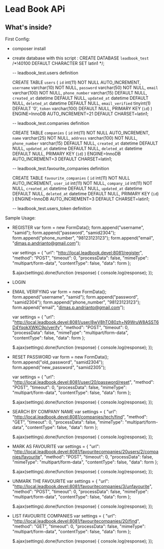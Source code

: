 Lead Book APi
========================

What's inside?
--------------

First Config:

  * composer install

  * create database with this script :
    CREATE DATABASE `leadbook_test` /*!40100 DEFAULT CHARACTER SET latin1 */;
    
    -- leadbook_test.users definition

    CREATE TABLE `users` (
      `id` int(11) NOT NULL AUTO_INCREMENT,
      `username` varchar(10) NOT NULL,
      `password` varchar(50) NOT NULL,
      `email` varchar(100) NOT NULL,
      `phone_number` varchar(15) DEFAULT NULL,
      `created_at` datetime DEFAULT NULL,
      `updated_at` datetime DEFAULT NULL,
      `deleted_at` datetime DEFAULT NULL,
      `email_verified` tinyint(1) DEFAULT '0',
      `token` varchar(100) DEFAULT NULL,
      PRIMARY KEY (`id`)
    ) ENGINE=InnoDB AUTO_INCREMENT=21 DEFAULT CHARSET=latin1;

    -- leadbook_test.companies definition

    CREATE TABLE `companies` (
      `id` int(11) NOT NULL AUTO_INCREMENT,
      `name` varchar(25) NOT NULL,
      `address` varchar(100) NOT NULL,
      `phone_number` varchar(15) DEFAULT NULL,
      `created_at` datetime DEFAULT NULL,
      `updated_at` datetime DEFAULT NULL,
      `deleted_at` datetime DEFAULT NULL,
      PRIMARY KEY (`id`)
    ) ENGINE=InnoDB AUTO_INCREMENT=3 DEFAULT CHARSET=latin1;

    -- leadbook_test.favourite_companies definition

    CREATE TABLE `favourite_companies` (
      `id` int(11) NOT NULL AUTO_INCREMENT,
      `user_id` int(11) NOT NULL,
      `company_id` int(11) NOT NULL,
      `created_at` datetime DEFAULT NULL,
      `updated_at` datetime DEFAULT NULL,
      `deleted_at` datetime DEFAULT NULL,
      PRIMARY KEY (`id`)
    ) ENGINE=InnoDB AUTO_INCREMENT=3 DEFAULT CHARSET=latin1;

    -- leadbook_test.users_token definition

Sample Usage:

  * REGISTER
    var form = new FormData();
    form.append("username", "samid");
    form.append("password", "samid2304");
    form.append("phone_number", "98123123123");
    form.append("email", "dimas.p.andrianto@gmail.com");

    var settings = {
      "url": "http://local.leadbook.devel:8081/register",
      "method": "POST",
      "timeout": 0,
      "processData": false,
      "mimeType": "multipart/form-data",
      "contentType": false,
      "data": form
    };

    $.ajax(settings).done(function (response) {
      console.log(response);
    });

  * LOGIN

  * EMAIL VERIFYING
    var form = new FormData();
    form.append("username", "samid");
    form.append("password", "samid2304");
    form.append("phone_number", "98123123123");
    form.append("email", "dimas.p.andrianto@gmail.com");

    var settings = {
      "url": "http://local.leadbook.devel:8081/user/8wV8hTO80zh+N9WruW8ASST6D4YqokXWKC9p/verify",
      "method": "POST",
      "timeout": 0,
      "processData": false,
      "mimeType": "multipart/form-data",
      "contentType": false,
      "data": form
    };

    $.ajax(settings).done(function (response) {
      console.log(response);
    });

  * RESET PASSWORD
    var form = new FormData();
    form.append("old_password", "samid2304");
    form.append("new_password", "samid2305");

    var settings = {
      "url": "http://local.leadbook.devel:8081/user/20/password/reset",
      "method": "POST",
      "timeout": 0,
      "processData": false,
      "mimeType": "multipart/form-data",
      "contentType": false,
      "data": form
    };

    $.ajax(settings).done(function (response) {
      console.log(response);
    });

  * SEARCH BY COMPANY NAME
    var settings = {
      "url": "http://local.leadbook.devel:8081/companies/tech/find",
      "method": "GET",
      "timeout": 0,
      "processData": false,
      "mimeType": "multipart/form-data",
      "contentType": false,
      "data": form
    };

    $.ajax(settings).done(function (response) {
      console.log(response);
    });

  * MARK AS FAVOURITE
    var settings = {
      "url": "http://local.leadbook.devel:8081/favouritecompanies/20users/2/companies/favourite",
      "method": "POST",
      "timeout": 0,
      "processData": false,
      "mimeType": "multipart/form-data",
      "contentType": false,
      "data": form
    };

    $.ajax(settings).done(function (response) {
      console.log(response);
    });

  * UNMARK THE FAVOURITE
    var settings = {
      "url": "http://local.leadbook.devel:8081/favouritecompanies/3/unfavourite",
      "method": "POST",
      "timeout": 0,
      "processData": false,
      "mimeType": "multipart/form-data",
      "contentType": false,
      "data": form
    };

    $.ajax(settings).done(function (response) {
      console.log(response);
    });

  * LIST FAVOURITE COMPANIES
    var settings = {
      "url": "http://local.leadbook.devel:8081/favouritecompanies/20/find",
      "method": "GET",
      "timeout": 0,
      "processData": false,
      "mimeType": "multipart/form-data",
      "contentType": false,
      "data": form
    };

    $.ajax(settings).done(function (response) {
      console.log(response);
    });
  
